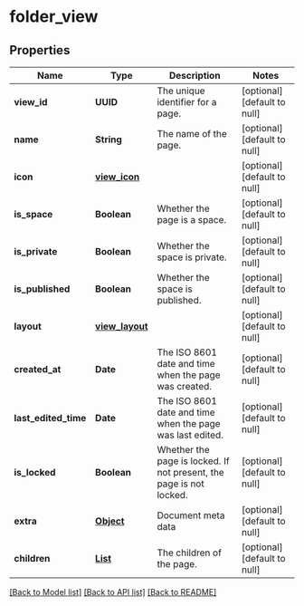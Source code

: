 # folder_view
## Properties

| Name | Type | Description | Notes |
|------------ | ------------- | ------------- | -------------|
| **view\_id** | **UUID** | The unique identifier for a page. | [optional] [default to null] |
| **name** | **String** | The name of the page. | [optional] [default to null] |
| **icon** | [**view_icon**](view_icon.md) |  | [optional] [default to null] |
| **is\_space** | **Boolean** | Whether the page is a space. | [optional] [default to null] |
| **is\_private** | **Boolean** | Whether the space is private. | [optional] [default to null] |
| **is\_published** | **Boolean** | Whether the space is published. | [optional] [default to null] |
| **layout** | [**view_layout**](view_layout.md) |  | [optional] [default to null] |
| **created\_at** | **Date** | The ISO 8601 date and time when the page was created. | [optional] [default to null] |
| **last\_edited\_time** | **Date** | The ISO 8601 date and time when the page was last edited. | [optional] [default to null] |
| **is\_locked** | **Boolean** | Whether the page is locked. If not present, the page is not locked. | [optional] [default to null] |
| **extra** | [**Object**](.md) | Document meta data | [optional] [default to null] |
| **children** | [**List**](folder_view.md) | The children of the page. | [optional] [default to null] |

[[Back to Model list]](../README.md#documentation-for-models) [[Back to API list]](../README.md#documentation-for-api-endpoints) [[Back to README]](../README.md)

